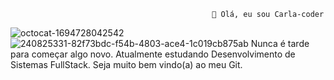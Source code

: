                                                  👋 Olá, eu sou Carla-coder


![octocat-1694728042542](https://github.com/Carla-coder/Carla-coder/assets/128012862/4df32257-e69b-475f-8dc0-a49bf5204ec2)
![240825331-82f73bdc-f54b-4803-ace4-1c019cb875ab](https://github.com/Carla-coder/Carla-coder/assets/128012862/d76c7002-f2f7-4169-a074-a88bf25dcb34) 
Nunca é tarde para começar algo novo. Atualmente estudando Desenvolvimento de Sistemas FullStack.
              Seja muito bem vindo(a) ao meu Git.

<!---
Carla-coder/Carla-coder is a ✨ special ✨ repository because its `README.md` (this file) appears on your GitHub profile.
You can click the Preview link to take a look at your changes.
--->
